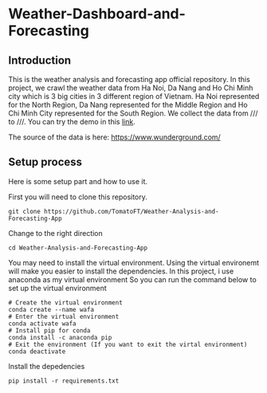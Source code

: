 # Weather-Dashboard-and-Forecasting

## Introduction
This is the weather analysis and forecasting app official repository. In this project, we crawl the weather data from Ha Noi, Da Nang and Ho Chi Minh city which is 3 big cities in 3 different region of Vietnam. Ha Noi represented for the North Region, Da Nang represented for the Middle Region and Ho Chi Minh City represented for the South Region. We collect the data from /// to ///. You can try the demo in this [link](https://tomatoft-weather-dashboard-and-forecasting-homepage-wqbt9g.streamlit.app/Weather_forecast?fbclid=IwAR3XLQsYB4ul98gnzCzpgoYmbH261f_gEz3cUBAqwtNWjpNGOpt8SYHYEmg). 

The source of the data is here: https://www.wunderground.com/

## Setup process
Here is some setup part and how to use it.

First you will need to clone this repository.
```
git clone https://github.com/TomatoFT/Weather-Analysis-and-Forecasting-App
```
Change to the right direction
```
cd Weather-Analysis-and-Forecasting-App
```
You may need to install the virtual environment. Using the virtual environemt will make you easier to install the dependencies.
In this project, i use anaconda as my virtual environment
So you can run the command below to set up the virtual environment
```
# Create the virtual environment
conda create --name wafa
# Enter the virtual environment
conda activate wafa
# Install pip for conda
conda install -c anaconda pip
# Exit the environment (If you want to exit the virtal environment)
conda deactivate
```

Install the depedencies
```
pip install -r requirements.txt
```

```
